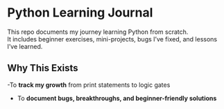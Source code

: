 # Python Learning Journal

This repo documents my journey learning Python from scratch.  
It includes beginner exercises, mini-projects, bugs I’ve fixed, and lessons I’ve learned.

## Why This Exists
-To **track my growth** from print statements to logic gates
- To **document bugs, breakthroughs, and beginner-friendly solutions**
